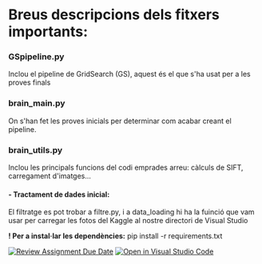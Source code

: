 # Breus descripcions dels fitxers importants:
### GSpipeline.py
Inclou el pipeline de GridSearch (GS), aquest és el que s'ha usat per a les proves finals
### brain_main.py
On s'han fet les proves inicials per determinar com acabar creant el pipeline.
### brain_utils.py
Inclou les principals funcions del codi emprades arreu: càlculs de SIFT, carregament d'imatges...

#### - Tractament de dades inicial:
El filtratge es pot trobar a filtre.py, i a data_loading hi ha la fuinció que vam usar per carregar les fotos del Kaggle al nostre directori de Visual Studio


**! Per a instal·lar les dependències:** pip install -r requirements.txt

[![Review Assignment Due Date](https://classroom.github.com/assets/deadline-readme-button-22041afd0340ce965d47ae6ef1cefeee28c7c493a6346c4f15d667ab976d596c.svg)](https://classroom.github.com/a/USx538Ll)
[![Open in Visual Studio Code](https://classroom.github.com/assets/open-in-vscode-2e0aaae1b6195c2367325f4f02e2d04e9abb55f0b24a779b69b11b9e10269abc.svg)](https://classroom.github.com/online_ide?assignment_repo_id=17282063&assignment_repo_type=AssignmentRepo)
